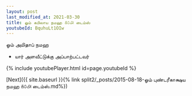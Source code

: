 ```yaml
---
layout: post
last_modified_at: 2021-03-30
title: ஓம் கபிலாய நமஹ ௧௦௮ டைம்ஸ்
youtubeId: BquhuLt1OIw
---
```

 
 
 ஓம் அமிதாப் நமஹ  
 
 -  யார் அளவீட்டுக்கு அப்பாற்பட்டவர் 
 
  
 
  
 
 
 
 
 
 


{% include youtubePlayer.html id=page.youtubeId %}
 
[Next]({{ site.baseurl }}{% link  split2/_posts/2015-08-18-ஓம் புண்டரீகாக்ஷய நமஹ ௧௦௮ டைம்ஸ்.md%})
 
